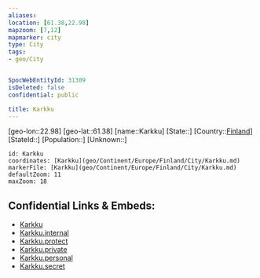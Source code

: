 ```yaml
---
aliases: 
location: [61.38,22.98]
mapzoom: [7,12] 
mapmarker: city 
type: City
tags:
- geo/City


SpocWebEntityId: 31309
isDeleted: false
confidential: public

title: Karkku
---
```

[geo-lon::22.98]
[geo-lat::61.38]
[name::Karkku]
[State::]
[Country::[Finland](geo/Continent/Europe/Finland.md)]
[StateId::]
[Population::]
[Unknown::]


```leaflet
id: Karkku
coordinates: [Karkku](geo/Continent/Europe/Finland/City/Karkku.md)
markerFile: [Karkku](geo/Continent/Europe/Finland/City/Karkku.md)
defaultZoom: 11 
maxZoom: 18
```


## Confidential Links & Embeds: 
- [Karkku](../../../../../../_public/geo/Continent/Europe/Finland/City/Karkku.md) 
- [Karkku.internal](../../../../../../_internal/geo/Continent/Europe/Finland/City/Karkku.internal.md) 
- [Karkku.protect](../../../../../../_protect/geo/Continent/Europe/Finland/City/Karkku.protect.md) 
- [Karkku.private](../../../../../../_private/geo/Continent/Europe/Finland/City/Karkku.private.md) 
- [Karkku.personal](../../../../../../_personal/geo/Continent/Europe/Finland/City/Karkku.personal.md) 
- [Karkku.secret](../../../../../../_secret/geo/Continent/Europe/Finland/City/Karkku.secret.md) 

